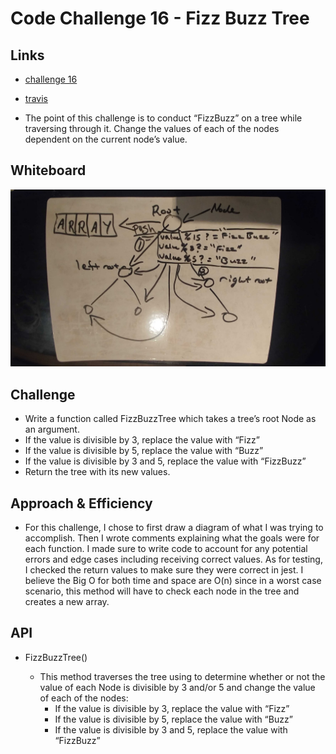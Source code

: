 # Code Challenge 16 - Fizz Buzz Tree

## Links

- [challenge 16](https://github.com/james-401-advanced-javascript/data-structures-and-algorithms/pull/14)
- [travis](https://www.travis-ci.com/james-401-advanced-javascript/data-structures-and-algorithms)

- The point of this challenge is to conduct “FizzBuzz” on a tree while traversing through it. Change the values of each of the nodes dependent on the current node’s value.

## Whiteboard

![challenge-16](./images/challenge-16.jpg)

## Challenge

- Write a function called FizzBuzzTree which takes a tree’s root Node as an argument.
- If the value is divisible by 3, replace the value with “Fizz”
- If the value is divisible by 5, replace the value with “Buzz”
- If the value is divisible by 3 and 5, replace the value with “FizzBuzz”
- Return the tree with its new values.

## Approach & Efficiency

- For this challenge, I chose to first draw a diagram of what I was trying to accomplish. Then I wrote comments explaining what the goals were for each function. I made sure to write code to account for any potential errors and edge cases including receiving correct values. As for testing, I checked the return values to make sure they were correct in jest. I believe the Big O for both time and space are O(n) since in a worst case scenario, this method will have to check each node in the tree and creates a new array.

## API

- FizzBuzzTree()

  - This method traverses the tree using to determine whether or not the value of each Node is divisible by 3 and/or 5 and change the value of each of the nodes:
    - If the value is divisible by 3, replace the value with “Fizz”
    - If the value is divisible by 5, replace the value with “Buzz”
    - If the value is divisible by 3 and 5, replace the value with “FizzBuzz”
